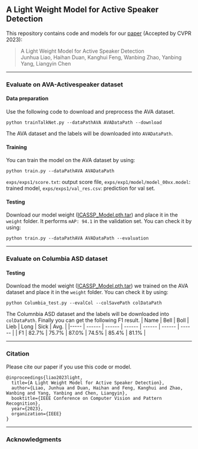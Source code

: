 ## A Light Weight Model for Active Speaker Detection

This repository contains code and models for our [paper](https://ieeexplore.ieee.org/abstract/document/9746742) (Accepted by CVPR 2023):

> A Light Weight Model for Active Speaker Detection  
> Junhua Liao, Haihan Duan, Kanghui Feng, Wanbing Zhao, Yanbing Yang, Liangyin Chen


***
### Evaluate on AVA-Activespeaker dataset 

#### Data preparation
Use the following code to download and preprocess the AVA dataset.
```
python trainTalkNet.py --dataPathAVA AVADataPath --download 
```
The AVA dataset and the labels will be downloaded into `AVADataPath`.

#### Training
You can train the model on the AVA dataset by using:
```
python train.py --dataPathAVA AVADataPath
```
`exps/exps1/score.txt`: output score file, `exps/exp1/model/model_00xx.model`: trained model, `exps/exps1/val_res.csv`: prediction for val set.

#### Testing
Download our model weight ([ICASSP_Model.pth.tar](https://drive.google.com/file/d/1nJLdf1hqvx22LhD_uDOT5O0JeDmapSqN/view?usp=sharing)) and place it in the `weight` folder. It performs `mAP: 94.1` in the validation set. You can check it by using: 
```
python train.py --dataPathAVA AVADataPath --evaluation
```


***
### Evaluate on Columbia ASD dataset

#### Testing
Download the model weight ([ICASSP_Model.pth.tar](https://drive.google.com/file/d/1nJLdf1hqvx22LhD_uDOT5O0JeDmapSqN/view?usp=sharing)) we trained on the AVA dataset and place it in the `weight` folder. You can check it by using: 
```
python Columbia_test.py --evalCol --colSavePath colDataPath
```
The Columnbia ASD dataset and the labels will be downloaded into `colDataPath`. Finally you can get the following F1 result.
| Name |  Bell  |  Boll  |  Lieb  |  Long  |  Sick  |  Avg.  |
|----- | ------ | ------ | ------ | ------ | ------ | ------ |
|  F1  |  82.7% |  75.7% |  87.0% |  74.5% |  85.4% |  81.1% |


***
### Citation

Please cite our paper if you use this code or model. 

```
@inproceedings{liao2023light,
  title={A Light Weight Model for Active Speaker Detection},
  author={Liao, Junhua and Duan, Haihan and Feng, Kanghui and Zhao, Wanbing and Yang, Yanbing and Chen, Liangyin},
  booktitle={IEEE Conference on Computer Vision and Pattern Recognition},
  year={2023},
  organization={IEEE}
}
```

***
### Acknowledgments


